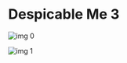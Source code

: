 # Despicable Me 3

![img 0](https://i.imgur.com/9DYXrXH.jpg)

![img 1](https://i.imgur.com/5ckOjDK.jpg)

